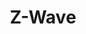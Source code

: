 ---
guid: 2010
title: "Z-Wave"
tag: product-protocoles
published: true
permalink: fr/categorie-produit/protocoles/:name
description: "Z-Wave communique en utilisant une technologie radio de faible puissance dans la bande de fréquence de 868 MHz ; elle est conçue spécifiquement pour les applications de domotique et l'habitat communicant."
---